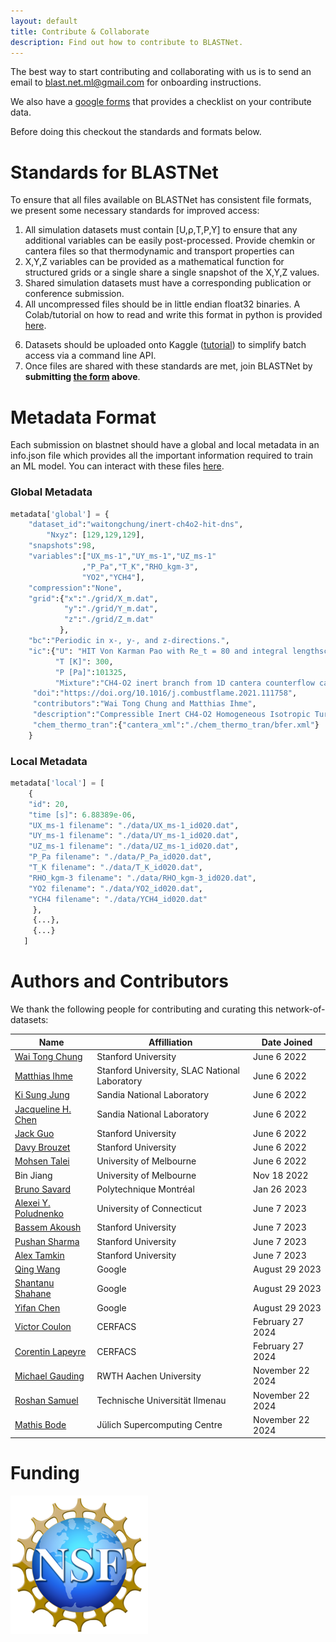 ```yaml
---
layout: default
title: Contribute & Collaborate
description: Find out how to contribute to BLASTNet.
---
```


The best way to start contributing and collaborating with us is to send an email to [blast.net.ml@gmail.com](mailto:blast.net.ml@gmail.com) for onboarding instructions.

We also have a [google forms](https://forms.gle/VYMWvuNjFqPMJjwo6) that provides a checklist on your contribute data.

Before doing this checkout the standards and formats below.

# Standards for BLASTNet
To ensure that all files available on BLASTNet has consistent file formats, we present some necessary standards for improved access:

1. All simulation datasets must contain [U,&rho;,T,P,Y] to ensure that any additional variables can be easily post-processed. Provide chemkin or cantera files so that thermodynamic and transport properties can 
2. X,Y,Z variables can be provided as a mathematical function for structured grids or a single share a single snapshot of the X,Y,Z values. 
3. Shared simulation datasets must have a corresponding publication or conference submission.
4. All uncompressed files should be in little endian float32 binaries. A Colab/tutorial on how to read and write this format in python is provided [here](./tutorial.html).
<!-- 5. Use .gz, .tar, .tar.gz, and .zip files for lossless compressed files.  -->
<!-- 5. All lossy compressed files should be compressed via [SZ2](https://github.com/szcompressor/SZ) with a point-wise error bound of 1% if possible. A study that we conducted concluded that deep learning algorithms are robust to a point-wise error bound of 4%. This is the hard limit for files on BLASTNet if your files need further compression. Tutorials for compression and decompression are provided [here](./tutorial.html). -->
6. Datasets should be uploaded onto Kaggle ([tutorial](./tutorial.html)) to simplify batch access via a command line API.
7. Once files are shared with these standards are met, join BLASTNet by **submitting [the form](https://forms.gle/VYMWvuNjFqPMJjwo6) above**. 


# Metadata Format

Each submission on blastnet should have a global and local metadata in an info.json file which provides all the important information required to train an ML model. You can interact with these files [here](https://colab.research.google.com/drive/1_dk1IPQsOK-Dxq9VYSci4lB_LOyVCb5c?usp=sharing).

### Global Metadata
```py
metadata['global'] = {
	"dataset_id":"waitongchung/inert-ch4o2-hit-dns",
		"Nxyz": [129,129,129],
	"snapshots":98,
	"variables":["UX_ms-1","UY_ms-1","UZ_ms-1"
	            ,"P_Pa","T_K","RHO_kgm-3",
	            "YO2","YCH4"],
	"compression":"None",
	"grid":{"x":"./grid/X_m.dat",
	        "y":"./grid/Y_m.dat",
	        "z":"./grid/Z_m.dat"
	       },
	"bc":"Periodic in x-, y-, and z-directions.",
	"ic":{"U": "HIT Von Karman Pao with Re_t = 80 and integral lengthscale of 62.5E-6m",
	      "T [K]": 300,
	      "P [Pa]":101325,
	      "Mixture":"CH4-O2 inert branch from 1D cantera counterflow calculations."},
	 "doi":"https://doi.org/10.1016/j.combustflame.2021.111758",
	 "contributors":"Wai Tong Chung and Matthias Ihme",
	 "description":"Compressible Inert CH4-O2 Homogeneous Isotropic Turbulence DNS",
	 "chem_thermo_tran":{"cantera_xml":"./chem_thermo_tran/bfer.xml"}      
	}
```

### Local Metadata

```py
metadata['local'] = [
	{
	"id": 20,
	"time [s]": 6.88389e-06,
	"UX_ms-1 filename": "./data/UX_ms-1_id020.dat",
	"UY_ms-1 filename": "./data/UY_ms-1_id020.dat",
	"UZ_ms-1 filename": "./data/UZ_ms-1_id020.dat",
	"P_Pa filename": "./data/P_Pa_id020.dat",
	"T_K filename": "./data/T_K_id020.dat",
	"RHO_kgm-3 filename": "./data/RHO_kgm-3_id020.dat",
	"YO2 filename": "./data/YO2_id020.dat",
	"YCH4 filename": "./data/YCH4_id020.dat"
	 },
	 {...},
	 {...}
   ]   

```

# Authors and Contributors

We thank the following people for contributing and curating this network-of-datasets:

| Name      | Affilliation | Date Joined |
| ----------| -----------  | ---------- |
| [Wai Tong Chung](https://waitong94.github.io/) | Stanford University   | June 6 2022 |
| [Matthias Ihme](https://web.stanford.edu/group/ihmegroup/cgi-bin/MatthiasIhme/people/matthias-ihme/) | Stanford University, SLAC National Laboratory  | June 6 2022 |
| [Ki Sung Jung](https://scholar.google.com/citations?hl=en&user=BrRefdgAAAAJ)   | Sandia National Laboratory   | June 6 2022 |
| [Jacqueline H. Chen](https://scholar.google.com/citations?user=-YNowMsAAAAJ&hl=en) | Sandia National Laboratory   | June 6 2022 |
| [Jack Guo](https://www.linkedin.com/in/jackguo1/) | Stanford University   | June 6 2022 |
| [Davy Brouzet](https://www.linkedin.com/in/davy-brouzet/) | Stanford University  | June 6 2022 |
| [Mohsen Talei](https://people.eng.unimelb.edu.au/mohsent/) | University of Melbourne | June 6 2022 |
| Bin Jiang | University of Melbourne | Nov 18 2022 |
| [Bruno Savard](https://www.polymtl.ca/expertises/en/savard-bruno) | Polytechnique Montréal | Jan 26 2023 |
| [Alexei Y. Poludnenko](https://me.engr.uconn.edu/blog/faculty/poludnenko-alexei/) | University of Connecticut  | June 7 2023 |
| [Bassem Akoush](https://www.linkedin.com/in/bassem-akoush/) | Stanford University | June 7 2023 |
| [Pushan Sharma](https://www.linkedin.com/in/pushan-sharma-0b327588/) | Stanford University | June 7 2023 |
| [Alex Tamkin](https://www.alextamkin.com) | Stanford University | June 7 2023 |
| [Qing Wang](https://scholar.google.com/citations?user=kuPsonIAAAAJ&hl=en) | Google | August 29 2023 |
| [Shantanu Shahane](https://www.linkedin.com/in/shantanu-shahane) | Google | August 29 2023 |
| [Yifan Chen](https://www.linkedin.com/in/yi-fan-chen-1489666/) | Google | August 29 2023 |
| [Victor Coulon](https://scholar.google.com/citations?user=m-0PX4AAAAAJ&hl=fr) | CERFACS| February 27 2024|
| [Corentin Lapeyre](https://scholar.google.fr/citations?user=a8DKDycAAAAJ&hl=fr)| CERFACS|February 27 2024|
| [Michael Gauding](https://www.itv.rwth-aachen.de/institut/mitarbeiter/michael-gauding/)| RWTH Aachen University|November 22 2024|
| [Roshan Samuel](https://roshansamuel.github.io)| Technische Universität Ilmenau | November 22 2024|
| [Mathis Bode](https://www.fz-juelich.de/profile/bode_m)| Jülich Supercomputing Centre | November 22 2024 |


# Funding
![nsf logo](./assets/img/nsf.png) <!-- {: .center-image} -->
